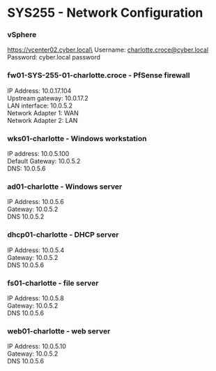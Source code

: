 # SYS255 - Network Configuration

### vSphere

https://vcenter02.cyber.local\
Username: charlotte.croce@cyber.local\
Password: cyber.local password

### fw01-SYS-255-01-charlotte.croce - PfSense firewall

IP Address: 10.0.17.104\
Upstream gateway: 10.0.17.2\
LAN interface: 10.0.5.2\
Network Adapter 1: WAN\
Network Adapter 2: LAN

### wks01-charlotte - Windows workstation

IP address: 10.0.5.100\
Default Gateway: 10.0.5.2\
DNS: 10.0.5.6

### ad01-charlotte - Windows server

IP Address: 10.0.5.6\
Gateway: 10.0.5.2\
DNS 10.0.5.2

### dhcp01-charlotte - DHCP server

IP Address: 10.0.5.4\
Gateway: 10.0.5.2\
DNS 10.0.5.6

### fs01-charlotte - file server

IP Address: 10.0.5.8\
Gateway: 10.0.5.2\
DNS 10.0.5.6

### web01-charlotte - web server

IP Address: 10.0.5.10\
Gateway: 10.0.5.2\
DNS 10.0.5.6
